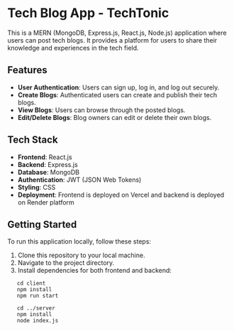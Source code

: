 # Tech Blog App - TechTonic

This is a MERN (MongoDB, Express.js, React.js, Node.js) application where users can post tech blogs. It provides a platform for users to share their knowledge and experiences in the tech field.

## Features

- **User Authentication**: Users can sign up, log in, and log out securely.
- **Create Blogs**: Authenticated users can create and publish their tech blogs.
- **View Blogs**: Users can browse through the posted blogs.
- **Edit/Delete Blogs**: Blog owners can edit or delete their own blogs.

## Tech Stack

- **Frontend**: React.js
- **Backend**: Express.js
- **Database**: MongoDB
- **Authentication**: JWT (JSON Web Tokens)
- **Styling**: CSS 
- **Deployment**: Frontend is deployed on Vercel and backend is deployed on Render platform

## Getting Started

To run this application locally, follow these steps:

1. Clone this repository to your local machine.
2. Navigate to the project directory.
3. Install dependencies for both frontend and backend:

```
   cd client
   npm install
   npm run start
```

```
   cd ../server
   npm install
   node index.js
```




